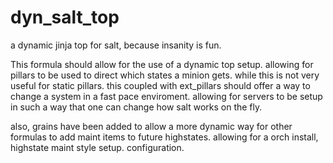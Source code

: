 # dyn_salt_top
a dynamic jinja top for salt, because insanity is fun.

This formula should allow for the use of a dynamic top setup. allowing for pillars to be used to direct which states a minion gets.
while this is not very useful for static pillars. this coupled with ext_pillars should offer a way to change a system in a fast pace enviroment.
allowing for servers to be setup in such a way that one can change how salt works on the fly. 

also, grains have been added to allow a more dynamic way for other formulas to add maint items to future highstates. allowing for a orch install, highstate maint style setup. configuration.


